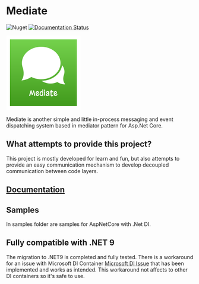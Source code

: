 # Mediate
![Nuget](https://img.shields.io/nuget/v/Mediate?color=2345ba16&logo=nuget&style=flat)
[![Documentation Status](https://readthedocs.org/projects/mediate/badge/?version=latest)](https://mediate.readthedocs.io/en/latest/?badge=latest)

![Mediate](logo.png)

Mediate is another simple and little in-process messaging and event dispatching system based in mediator pattern for Asp.Net Core.

## What attempts to provide this project?

This project is mostly developed for learn and fun, but also attempts 
to provide an easy communication mechanism to develop decoupled communication between code layers.

## [Documentation](https://mediate.readthedocs.io/en/latest/)

## Samples

In samples folder are samples for AspNetCore with .Net DI.

## Fully compatible with .NET 9

The migration to .NET9 is completed and fully tested. 
There is a workaround for an issue with Microsoft DI Container [Microsoft DI Issue](https://github.com/dotnet/runtime/issues/57333) that has been implemented and works as intended.
This workaround not affects to other DI containers so it's safe to use.